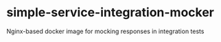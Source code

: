 # simple-service-integration-mocker
Nginx-based docker image for mocking responses in integration tests
